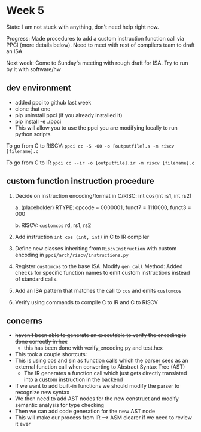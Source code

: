 # Week 5

State: I am not stuck with anything, don't need help right now. 

Progress: Made procedures to add a custom instruction function call via PPCI (more details below). Need to meet with rest of compilers team to draft an ISA.

Next week: Come to Sunday's meeting with rough draft for ISA. Try to run by it with software/hw

## dev environment
- added ppci to github last week
- clone that one
- pip uninstall ppci (if you already installed it)
- pip install -e ./ppci
- This will allow you to use the ppci you are modifying locally to run python scripts

To go from C to RISCV:
```ppci cc -S -O0 -o [outputfile].s -m riscv [filename].c```

To go from C to IR
```ppci cc --ir -o [outputfile].ir -m riscv [filename].c```

## custom function instruction procedure
1. Decide on instruction encoding/format in C/RISC: int cos(int rs1, int rs2)
   
   a. (placeholder) RTYPE: opcode = 0000001, funct7 = 1110000, funct3 = 000
   
   b. RISCV: `customcos` rd, rs1, rs2
   
2. Add instruction `int cos (int, int)` in C to IR compiler
3. Define new classes inheriting from `RiscvInstruction` with custom encoding in ``ppci/arch/riscv/instructions.py``
4. Register `customcos` to the base ISA. Modify `gen_call` Method: Added checks for specific function names to emit custom instructions instead of standard calls.
6. Add an ISA pattern that matches the call to `cos` and emits `customcos`
7. Verify using commands to compile C to IR and C to RISCV

## concerns
- ~~haven't been able to generate an executable to verify the encoding is done correctly in hex~~
   - this has been done with verify_encoding.py and test.hex
- This took a couple shortcuts:
- This is using cos and sin as function calls which the parser sees as an external function call when converting to Abstract Syntax Tree (AST)
   - The IR generates a function call which just gets directly translated into a custom instruction in the backend
- If we want to add built-in functions we should modify the parser to recognize new syntax
- We then need to add AST nodes for the new construct and modify semantic analysis for type checking
- Then we can add code generation for the new AST node
- This will make our process from IR --> ASM clearer if we need to review it ever
